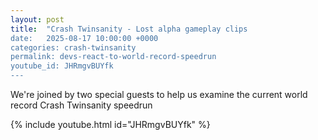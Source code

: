 ```yaml
---
layout: post
title:  "Crash Twinsanity - Lost alpha gameplay clips
date:   2025-08-17 10:00:00 +0000
categories: crash-twinsanity
permalink: devs-react-to-world-record-speedrun
youtube_id: JHRmgvBUYfk
---
```


We're joined by two special guests to help us examine the current world record Crash Twinsanity speedrun
<!--more-->

{% include youtube.html id="JHRmgvBUYfk" %}
